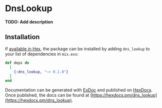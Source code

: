 # DnsLookup

**TODO: Add description**

## Installation

If [available in Hex](https://hex.pm/docs/publish), the package can be installed
by adding `dns_lookup` to your list of dependencies in `mix.exs`:

```elixir
def deps do
  [
    {:dns_lookup, "~> 0.1.0"}
  ]
end
```

Documentation can be generated with [ExDoc](https://github.com/elixir-lang/ex_doc)
and published on [HexDocs](https://hexdocs.pm). Once published, the docs can
be found at [https://hexdocs.pm/dns_lookup](https://hexdocs.pm/dns_lookup).

